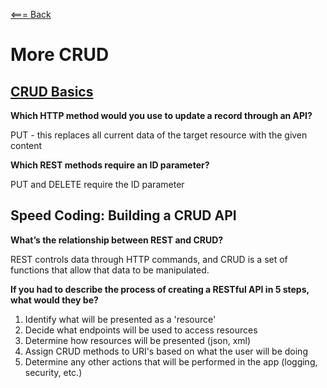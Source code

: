 [<=== Back](/README.md)

# More CRUD

## [CRUD Basics](https://medium.com/geekculture/crud-operations-explained-2a44096e9c88)

**Which HTTP method would you use to update a record through an API?**

PUT - this replaces all current data of the target resource with the given content

**Which REST methods require an ID parameter?**

PUT and DELETE require the ID parameter

## Speed Coding: Building a CRUD API

**What’s the relationship between REST and CRUD?**

REST controls data through HTTP commands, and CRUD is a set of functions that allow that data to be manipulated.

**If you had to describe the process of creating a RESTful API in 5 steps, what would they be?**

1. Identify what will be presented as a 'resource'
2. Decide what endpoints will be used to access resources
3. Determine how resources will be presented (json, xml)
4. Assign CRUD methods to URI's based on what the user will be doing
5. Determine any other actions that will be performed in the app (logging, security, etc.)